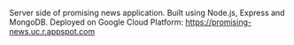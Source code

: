 Server side of promising news application. Built using Node.js, Express and MongoDB.
Deployed on Google Cloud Platform: https://promising-news.uc.r.appspot.com